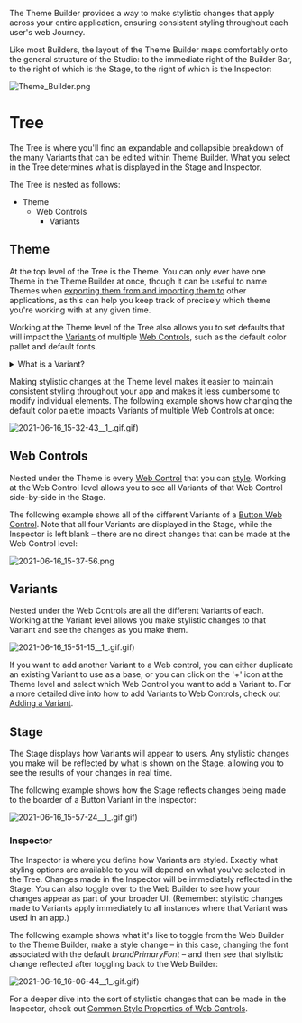 The Theme Builder provides a way to make stylistic changes that apply across your entire application, ensuring consistent styling throughout each user's web Journey.


Like most Builders, the layout of the Theme Builder maps comfortably onto the general structure of the Studio: to the immediate right of the Builder Bar, to the right of which is the Stage, to the right of which is the Inspector: 


![Theme_Builder.png](./assets_v1714/theme-builder-v1714-0.png)


# Tree


The Tree is where you'll find an expandable and collapsible breakdown of the many Variants that can be edited within Theme Builder. What you select in the Tree determines what is displayed in the Stage and Inspector.

The Tree is nested as follows:

* Theme
  * Web Controls
    * Variants


## Theme


At the top level of the Tree is the Theme. You can only ever have one Theme in the Theme Builder at once, though it can be useful to name Themes when [exporting them from and importing them to](https://support.airkit.com/docs/importing-and-exporting-themes) other applications, as this can help you keep track of precisely which theme you're working with at any given time.

Working at the Theme level of the Tree also allows you to set defaults that will impact the [Variants](https://support.airkit.com/docs/styling-with-themes) of multiple [Web Controls](https://support.airkit.com/reference/web-controls-overview), such as the default color pallet and default fonts. 

<details>
  <summary>What is a Variant?</summary>

#### Variants

A Variant is a set of styling properties for a specific Web Control, similar to a class in CSS. If you're not familiar with CSS classes, you might compare Web Controls and Variants to dinnerware. Plates, cups, and forks are all like different web controls: they each have a particular function, and this is reflected in aspects of their appearance. However, not all plates look the same. A square red plate and a round blue plate are both capable of serving as plates and are simply styled differently. If you are deciding whether to set your table with your blue plates or your red plates, this is like choosing between different Variants of plates.

Every Web Control has associated Variants: cosmetic variations that appear differently but function identically. Variants can be edited in Theme Builder and then used as defaults when adding new Web Controls. For instance, within a single application, you might create two Variants of button: a rectangular one in red, and a round one in blue. Any changes made to existing Variants also apply retroactively: existing Web Controls previously styled according to the old default will immediately take the form specified by the new default. This allows for consistent branding throughout the entirety of each user's Journey, and it also makes it easy to see how different combinations of colors, fonts, and graphics look together. 

</details>

Making stylistic changes at the Theme level makes it easier to maintain consistent styling throughout your app and makes it less cumbersome to modify individual elements. The following example shows how changing the default color palette impacts Variants of multiple Web Controls at once:


![2021-06-16_15-32-43__1_.gif](./assets_v1714/theme-builder-v1714-1).gif)


## Web Controls


Nested under the Theme is every [Web Control](https://support.airkit.com/reference/web-controls-overview) that you can [style](https://support.airkit.com/reference/common-style-properties-of-web-controls). Working at the Web Control level allows you to see all Variants of that Web Control side-by-side in the Stage.


The following example shows all of the different Variants of a [Button Web Control](https://support.airkit.com/reference/button-web-control). Note that all four Variants are displayed in the Stage, while the Inspector is left blank – there are no direct changes that can be made at the Web Control level: 


![2021-06-16_15-37-56.png](./assets_v1714/theme-builder-v1714-2.png)


## Variants


Nested under the Web Controls are all the different Variants of each. Working at the Variant level allows you make stylistic changes to that Variant and see the changes as you make them.


![2021-06-16_15-51-15__1_.gif](./assets_v1714/theme-builder-v1714-3).gif)


If you want to add another Variant to a Web control, you can either duplicate an existing Variant to use as a base, or you can click on the '+' icon at the Theme level and select which Web Control you want to add a Variant to. For a more detailed dive into how to add Variants to Web Controls, check out [Adding a Variant](https://support.airkit.com/docs/working-with-themes-and-control-variants).


## Stage


The Stage displays how Variants will appear to users. Any stylistic changes you make will be reflected by what is shown on the Stage, allowing you to see the results of your changes in real time.


The following example shows how the Stage reflects changes being made to the boarder of a Button Variant in the Inspector:


![2021-06-16_15-57-24__1_.gif](./assets_v1714/theme-builder-v1714-4).gif)


### Inspector


The Inspector is where you define how Variants are styled. Exactly what styling options are available to you will depend on what you've selected in the Tree. Changes made in the Inspector will be immediately reflected in the Stage. You can also toggle over to the Web Builder to see how your changes appear as part of your broader UI. (Remember: stylistic changes made to Variants apply immediately to all instances where that Variant was used in an app.)


The following example shows what it's like to toggle from the Web Builder to the Theme Builder, make a style change – in this case, changing the font associated with the default *brandPrimaryFont* – and then see that stylistic change reflected after toggling back to the Web Builder:


![2021-06-16_16-06-44__1_.gif](./assets_v1714/theme-builder-v1714-5).gif)


For a deeper dive into the sort of stylistic changes that can be made in the Inspector, check out [Common Style Properties of Web Controls](https://support.airkit.com/reference/common-style-properties-of-web-controls).